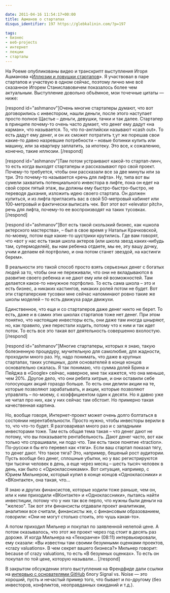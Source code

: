 ```yaml
---

date: 2011-04-16 11:54:17+00:00
title: Ашманов о стартапах
disqus_identifier: 197 https://glebkalinin.com/?p=197

tags:
- бизнес
- веб-projects
- интернет
- лекции
- стартапы
---
```


На Роеме опубликованы видео и транскрипт выступления Игоря Ашманова «[Иллюзии и ловушки стартапов](http://roem.ru/2011/04/15/ashmanov_iforum_2011/)». Я участвовал в паре стартапов и участвую в одном сейчас, поэтому лично мне всё сказанное Игорем Станиславовичем показалось более чем актуальным. Выступление довольно объёмное, мои точечные цитаты — ниже:

<!-- more -->

[respond id="ashmanov"]Очень многие стартаперы думают, что вот договорились с инвестором, нашли деньги, после этого наступает просто полное Щастье – деньги, девушки, тачки и так далее. Стартапер в принципе почему-то очень часто думает, что денег ему дадут «на карман», что называется. То, что по-английски называют «cash out». То есть дадут ему денег, и он их сможет потратить т,ут же порешав свои какие-то давно назревшие потребности – новые ботинки купить или машину, или за квартиру заплатить, за ипотеку. Это все, к сожалению, конечно, такие иллюзии. [/respond]


[respond id="ashmanov"]Там потом устраивают какой-то стартап-линч, то есть когда выходят стартаперы и рассказывают про свой проект. Почему-то требуется, чтобы они рассказали все за две минуты или за три. Это почему-то называется «речь для лифта». Ну, типа вот вы сумели захватить потенциального инвестора в лифте, пока он едет на свой сорок пятый этаж, вы должны ему быстро-быстро-быстро, не переводя дыхания, изложить идею своего стартапа. Он должен купиться, и из лифта пригласить вас в свой 50-метровый кабинет или 100-метровый и фактически выписать чек. Вот этот вот «elevator pitch», речь для лифта, почему-то ее воспроизводят на таких тусовках. [/respond]

[respond id="ashmanov"]Вот есть такой скользкий бизнес, как «школа актерского мастерства», – был в свое время у Натальи Крачковской, по-моему, потом еще какие-то шустрики крутились. Где вам говорят, что «вот у нас есть такая школа актеров (или школа звезд каких-нибудь там, супермоделей), вы нам ребенка отдаете, мы ее, эту вашу дочку, учим и делаем ей портфолио, и она потом станет звездой, на кастинги берем». 

В реальности это такой способ просто взять серьезных денег с богатых людей за то, чтобы они не переживали, что они не вкладываются в развитие своего ребенка и не дают ему или ей возможностей. Там делается какое-то ненужное портфолио. То есть сама школа – это и есть бизнес, а никаких кастингов, никаких ролей потом не будет. Вот эти стартаперские тусовки мне сейчас напоминают ровно такие же школы моделей  – то есть движуха ради движухи. 

Единственное, что еще и со стартаперов даже денег никто не берет. То есть, даже и в самих этих школах стартапов тоже нет денег. При этом понятно, что настоящие инвесторы есть, они даже там иногда шныряют, но, как правило, уже перестали ходить, потому что к ним и так идет поток. То есть все это  такая вот деятельность совершенно вхолостую. [/respond]


[respond id="ashmanov"]Многие стартаперы, которых я знаю, такую болезненную процедуру, мучительную для самолюбия, для жадности, проходили много раз. Ну, надо понимать, что даже в крупных стартапах, таких успешных, доля основателей в конце концов основательно сжалась. Я так понимаю, что сумма долей Брина и Пейджа в «Google» сейчас, наверное, мне так кажется, что она меньше, чем 20%. Другое дело, что они ребята хитрые, и они оставили себе голосующих акций гораздо больше. То есть они делили акции на те, которые позволяют зарабатывать, и акции, которые позволяют управлять – по-моему, с коэффициентом один к десяти. Но я давно уже не читал про них, как у них сейчас там обстоит. Но примерно такая качественная картина. 



Но, вообще говоря, Интернет-проект может очень долго болтаться в состоянии нерентабельности. Просто нужно, чтобы инвесторы верили в то, что что-то будет. Я разговаривал много раз и с западными инвесторами тоже. Там есть общая тема такая – что денег дают не потому, что вы показываете рентабельность. Дают денег часто, вот как только что спрашивали, ни подо что. Там есть такое понятие «traction». По-русски я бы его перевел как «тяга». Если ваш стартап показал тягу, то денег дают. Что такое тяга? Это, например, бешеный рост аудитории. Пусть вообще без денег, сплошные убытки, но у вас регистрируются три тысячи человек в день, а еще через месяц – шесть тысяч человек в день, как было с «Одноклассниками». Вот ситуация, например, с Юрием Мильнером, который купил в конце концов «Одноклассники» и «ВКонтакте», она такая, что... 


Я знаю и других финансистов, которые ходили тоже раньше, чем он, или к ним приходили «ВКонтакте» и «Одноклассники», пытаясь найти инвестиции, потому что у них так все перло, что нужны были деньги на "железо". Так вот эти финансисты отдавали проект аналитикам, аналитики все считали, финансисты же, с финансовым образованием, говорили: «Они не могут столько стоить, это чушь какая-то». 

А потом приходил Мильнер и покупал по заявленной нелепой цене. А потом оказывалось, что этот же проект через год стоит в десять раз дороже. И когда Мильнера на «Техкранче» (08:11) интервьюировали, ему сказали: «Вы известны там своими безумными оценками проектов, «crazy valuations». В чем секрет вашего бизнеса?» Мильнер говорит: because of crazy valuations, то есть «В безумных оценках». То есть он покупал по той цене, которую называли... [/respond]

В закрытом обсуждении этого выступления на Френдфиде дали ссылки на [интервью с основателями GitHub](http://37signals.com/svn/posts/2486-bootstrapped-profitable-proud-github) блогу Signal vs. Noise — это хороший, пусть и нечастый пример того, что бывает и по-другому (без инвесторов, конфликтов, неоправданных ожиданий и т.д.).

